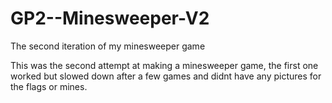 # GP2--Minesweeper-V2
The second iteration of my minesweeper game

This was the second attempt at making a minesweeper game, the first one worked but slowed down after a few games and didnt have any pictures for the flags or mines.

